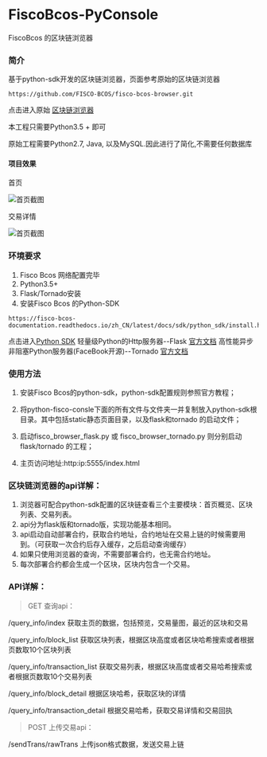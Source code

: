 # FiscoBcos-PyConsole
FiscoBcos 的区块链浏览器

### 简介
基于python-sdk开发的区块链浏览器，页面参考原始的区块链浏览器
```
https://github.com/FISCO-BCOS/fisco-bcos-browser.git
```
点击进入原始 [区块链浏览器](https://github.com/FISCO-BCOS/fisco-bcos-browser.git)

本工程只需要Python3.5 + 即可

原始工程需要Python2.7, Java, 以及MySQL.因此进行了简化,不需要任何数据库

#### 项目效果
首页

![首页截图](https://github.com/Wall-ee/FiscoBcos-PyConsole/blob/master/index.png)

交易详情

![首页截图](https://github.com/Wall-ee/FiscoBcos-PyConsole/blob/master/transaction_detail.png)

### 环境要求
1. Fisco Bcos 网络配置完毕
2. Python3.5+
3. Flask/Tornado安装
4. 安装Fisco Bcos 的Python-SDK
```
https://fisco-bcos-documentation.readthedocs.io/zh_CN/latest/docs/sdk/python_sdk/install.html
```
点击进入[Python SDK](https://fisco-bcos-documentation.readthedocs.io/zh_CN/latest/docs/sdk/python_sdk/install.html)
轻量级Python的Http服务器--Flask [官方文档](https://flask.palletsprojects.com/en/master/)
高性能异步非阻塞Python服务器(FaceBook开源)--Tornado [官方文档](http://www.tornadoweb.org/en/stable/)
### 使用方法

1. 安装Fisco Bcos的python-sdk，python-sdk配置规则参照官方教程；

2. 将python-fisco-consle下面的所有文件与文件夹一并复制放入python-sdk根目录。其中包括static静态页面目录，以及flask和tornado 的启动文件；

3. 启动fisco_browser_flask.py 或 fisco_browser_tornado.py 则分别启动flask/tornado 的工程；

4. 主页访问地址:http:ip:5555/index.html

### 区块链浏览器的api详解：

1. 浏览器可配合python-sdk配置的区块链查看三个主要模块：首页概览、区块列表、交易列表。
2. api分为flask版和tornado版，实现功能基本相同。
3. api启动自动部署合约，获取合约地址，合约地址在交易上链的时候需要用到。（可获取一次合约后存入缓存，之后启动查询缓存）
4. 如果只使用浏览器的查询，不需要部署合约，也无需合约地址。
5. 每次部署合约都会生成一个区块，区块内包含一个交易。


### API详解：

>GET 查询api：

/query_info/index  获取主页的数据，包括预览，交易量图，最近的区块和交易

/query_info/block_list  获取区块列表，根据区块高度或者区块哈希搜索或者根据页数取10个区块列表

/query_info/transaction_list  获取交易列表，根据区块高度或者交易哈希搜索或者根据页数取10个交易列表

/query_info/block_detail   根据区块哈希，获取区块的详情

/query_info/transaction_detail   根据交易哈希，获取交易详情和交易回执

>POST 上传交易api：

/sendTrans/rawTrans   上传json格式数据，发送交易上链 